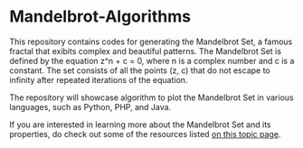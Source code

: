 # Mandelbrot-Algorithms

This repository contains codes for generating the Mandelbrot Set, a famous fractal that exibits complex and beautiful patterns. The Mandelbrot Set is defined by the equation z^n + c = 0, where n is a complex number and c is a constant. The set consists of all the points (z, c) that do not escape to infinity after repeated iterations of the equation.

The repository will showcase algorithm to plot the Mandelbrot Set in various languages, such as Python, PHP, and Java.

If you are interested in learning more about the Mandelbrot Set and its properties, do check out some of the resources listed <a href="https://en.wikipedia.org/wiki/Plotting_algorithms_for_the_Mandelbrot_set"> on this topic page</a>.
